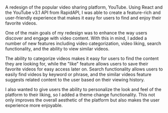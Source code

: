 A redesign of the popular video sharing platform, YouTube. Using React and the YouTube v3.1 API from RapidAPI, I was able to create a feature-rich and user-friendly experience that makes it easy for users to find and enjoy their favorite videos.

One of the main goals of my redesign was to enhance the way users discover and engage with video content. With this in mind, I added a number of new features including video categorization, video liking, search functionality, and the ability to view similar videos.

The ability to categorize videos makes it easy for users to find the content they are looking for, while the "like" feature allows users to save their favorite videos for easy access later on. Search functionality allows users to easily find videos by keyword or phrase, and the similar videos feature suggests related content to the user based on their viewing history.

I also wanted to give users the ability to personalize the look and feel of the platform to their liking, so I added a theme change functionality. This not only improves the overall aesthetic of the platform but also makes the user experience more enjoyable.


